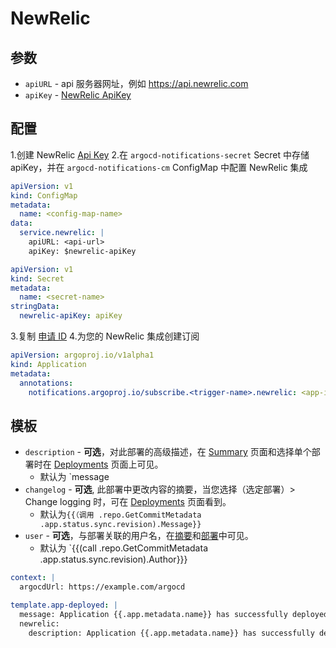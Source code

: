 <!-- TRANSLATED by md-translate -->
# NewRelic

## 参数

* `apiURL` - api 服务器网址，例如 https://api.newrelic.com
* `apiKey` - [NewRelic ApiKey](https://docs.newrelic.com/docs/apis/rest-api-v2/get-started/introduction-new-relic-rest-api-v2/#api_key)

## 配置

1.创建 NewRelic [Api Key](https://docs.newrelic.com/docs/apis/intro-apis/new-relic-api-keys/#user-api-key)
2.在 `argocd-notifications-secret` Secret 中存储 apiKey，并在 `argocd-notifications-cm` ConfigMap 中配置 NewRelic 集成

```yaml
apiVersion: v1
kind: ConfigMap
metadata:
  name: <config-map-name>
data:
  service.newrelic: |
    apiURL: <api-url>
    apiKey: $newrelic-apiKey
```

```yaml
apiVersion: v1
kind: Secret
metadata:
  name: <secret-name>
stringData:
  newrelic-apiKey: apiKey
```

3.复制 [申请 ID](https://docs.newrelic.com/docs/apis/rest-api-v2/get-started/get-app-other-ids-new-relic-one/#apm)
4.为您的 NewRelic 集成创建订阅

```yaml
apiVersion: argoproj.io/v1alpha1
kind: Application
metadata:
  annotations:
    notifications.argoproj.io/subscribe.<trigger-name>.newrelic: <app-id>
```

## 模板

* `description` - **可选**，对此部署的高级描述，在 [Summary](https://docs.newrelic.com/docs/apm/applications-menu/monitoring/apm-overview-page) 页面和选择单个部署时在 [Deployments](https://docs.newrelic.com/docs/apm/applications-menu/events/deployments-page) 页面上可见。
    - 默认为 `message
* `changelog` - **可选**, 此部署中更改内容的摘要，当您选择（选定部署）&gt; Change logging 时，可在 [Deployments](https://docs.newrelic.com/docs/apm/applications-menu/events/deployments-page) 页面看到。
    - 默认为`{{（调用 .repo.GetCommitMetadata .app.status.sync.revision).Message}}`
* `user` - **可选**，与部署关联的用户名，在[摘要](https://docs.newrelic.com/docs/apm/applications-menu/events/deployments-page)和[部署](https://docs.newrelic.com/docs/apm/applications-menu/events/deployments-page)中可见。
    - 默认为 `{{(call .repo.GetCommitMetadata .app.status.sync.revision).Author}}}

```yaml
context: |
  argocdUrl: https://example.com/argocd

template.app-deployed: |
  message: Application {{.app.metadata.name}} has successfully deployed.
  newrelic:
    description: Application {{.app.metadata.name}} has successfully deployed
```